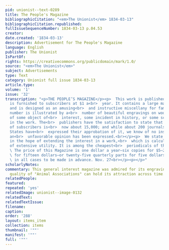 ```yaml
---
pid: unionist--text-0289
title: The People's Magazine
bibliographicCitation: "<em>The Unionist</em> 1834-03-13"
bibliographicCitation.republished: 
fullIssueSequenceNumber: 1834-03-13 p.04.53
creator: 
date.created: '1834-03-13'
description: Advertisement for The People's Magazine
language: English
publisher: The Unionist
IsPartOf: 
rights: https://creativecommons.org/publicdomain/mark/1.0/
source: "<em>The Unionist</em>"
subject: Advertisements
type: Text
category: Unionist full issue 1834-03-13
article.type: 
volume: '1'
issue: '32'
transcription: "<p>THE PEOPLE’S MAGAZINE</p><p>  This work is published twice a month,
  is furnished to subscribers at $1 a<br>  year. It contains a large mass of information,
  and is designed as an amusing<br>  and instructive miscellany for families. Each
  number is illustrated by a<br>  number of beautiful engravings on wood, illustrative
  of some object of<br>  interest, some incident in history, or some scene described
  in the work. The<br>  publishers have the satisfaction to state that the number
  of subscribers is<br>  now about 15,000; and while about 200 journals in the United
  States have<br>  expressed their approbation of it, we know of no instance in which
  an<br>  unfavorable opinion has been expressed.<br></p><p>  We state these circumstances,
  in the hope of extending the interest in a work,<br>  which is calculated to be
  of extensive utility. It is among the cheapest<br>  periodicals of the United States.<br></p><p>
  \ The price of this Magazine is one dollar a year—six copies for $5—20 copies<br>
  \ for fifteen dollars—or twenty-five quarterly parts for five dollars. Payment<br>
  \ in all cases to be made in advance. Nov. 27<br></p><p></p>"
scholarlyNotes: 
commentary: This general interest magazine was admired for its engravings. The whimsical
  quality of "Animal Associations" can hold its attraction across time.
relatedPeople: 
featured: 
repeated: 'yes'
relatedImage: unionist--image-0132
relatedText: 
relatedTextIssue: 
filename: 
caption: 
order: '288'
layout: items_item
collection: items
thumbnail: '""'
manifest: '""'
full: '""'
---
```

